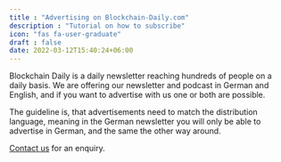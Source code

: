 ```yaml
---
title : "Advertising on Blockchain-Daily.com"
description : "Tutorial on how to subscribe"
icon: "fas fa-user-graduate"
draft : false
date: 2022-03-12T15:40:24+06:00
---
```


Blockchain Daily is a daily newsletter reaching hundreds of people on a daily basis. We are offering our newsletter and podcast in German and English, and if you want to advertise with us one or both are possible.

The guideline is, that advertisements need to match the distribution language, meaning in the German newsletter you will only be able to advertise in German, and the same the other way around.

[Contact us](/contact) for an enquiry.